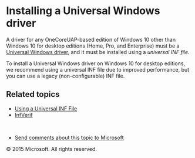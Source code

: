 <span id="vsdriver.installing_a_universal_driver"></span>Installing a Universal Windows driver
==============================================================================================

A driver for any OneCoreUAP-based edition of Windows 10 other than Windows 10 for desktop editions (Home, Pro, and Enterprise) must be a [Universal Windows driver](getting_started_with_universal_drivers.md), and it must be installed using a *universal INF file*.

To install a Universal Windows driver on Windows 10 for desktop editions, we recommend using a universal INF file due to improved performance, but you can use a legacy (non-configurable) INF file.

<span id="related_topics"></span>Related topics
-----------------------------------------------

* [Using a Universal INF File](https://msdn.microsoft.com/en-us/Library/Windows/Hardware/Dn941087(v=vs.85).aspx)
* [InfVerif](https://msdn.microsoft.com/en-us/Library/Windows/Hardware/Dn929319(v=vs.85).aspx)
 

 

* [Send comments about this topic to Microsoft](mailto:wsddocfb@microsoft.com?subject=Documentation%20feedback%20[VsDriver\vsdriver]:%20Installing%20a%20Universal%20Windows%20driver%20%20RELEASE:%20(9/30/2015)&body=%0A%0APRIVACY%20STATEMENT%0A%0AWe%20use%20your%20feedback%20to%20improve%20the%20documentation.%20We%20don't%20use%20your%20email%20address%20for%20any%20other%20purpose,%20and%20we'll%20remove%20your%20email%20address%20from%20our%20system%20after%20the%20issue%20that%20you're%20reporting%20is%20fixed.%20While%20we're%20working%20to%20fix%20this%20issue,%20we%20might%20send%20you%20an%20email%20message%20to%20ask%20for%20more%20info.%20Later,%20we%20might%20also%20send%20you%20an%20email%20message%20to%20let%20you%20know%20that%20we've%20addressed%20your%20feedback.%0A%0AFor%20more%20info%20about%20Microsoft's%20privacy%20policy,%20see%20http://privacy.microsoft.com/en-us/default.aspx. "Send comments about this topic to Microsoft")

© 2015 Microsoft. All rights reserved.
